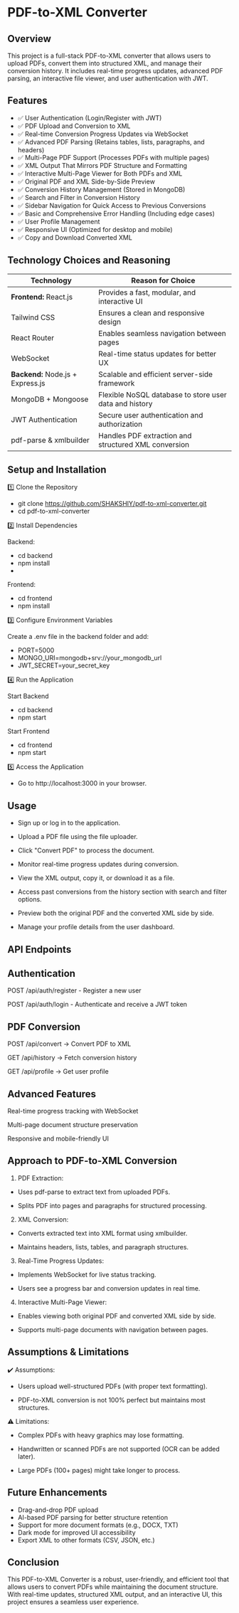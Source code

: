 ﻿# PDF-to-XML Converter

## Overview

This project is a full-stack PDF-to-XML converter that allows users to upload PDFs, convert them into structured XML, and manage their conversion history.
It includes real-time progress updates, advanced PDF parsing, an interactive file viewer, and user authentication with JWT.

## Features

- ✅ User Authentication (Login/Register with JWT)
- ✅ PDF Upload and Conversion to XML
- ✅ Real-time Conversion Progress Updates via WebSocket
- ✅ Advanced PDF Parsing (Retains tables, lists, paragraphs, and headers)
- ✅ Multi-Page PDF Support (Processes PDFs with multiple pages)
- ✅ XML Output That Mirrors PDF Structure and Formatting
- ✅ Interactive Multi-Page Viewer for Both PDFs and XML
- ✅ Original PDF and XML Side-by-Side Preview
- ✅ Conversion History Management (Stored in MongoDB)
- ✅ Search and Filter in Conversion History
- ✅ Sidebar Navigation for Quick Access to Previous Conversions
- ✅ Basic and Comprehensive Error Handling (Including edge cases)
- ✅ User Profile Management
- ✅ Responsive UI (Optimized for desktop and mobile)
- ✅ Copy and Download Converted XML

## Technology Choices and Reasoning
| **Technology**        | **Reason for Choice**                          |
|----------------------|--------------------------------------|
| **Frontend:** React.js | Provides a fast, modular, and interactive UI |
| Tailwind CSS        | Ensures a clean and responsive design |
| React Router       | Enables seamless navigation between pages |
| WebSocket         | Real-time status updates for better UX |
| **Backend:** Node.js + Express.js | Scalable and efficient server-side framework |
| MongoDB + Mongoose | Flexible NoSQL database to store user data and history |
| JWT Authentication | Secure user authentication and authorization |
| pdf-parse & xmlbuilder | Handles PDF extraction and structured XML conversion |

## Setup and Installation

1️⃣ Clone the Repository
- git clone https://github.com/SHAKSHIY/pdf-to-xml-converter.git
- cd pdf-to-xml-converter

2️⃣ Install Dependencies

Backend:
- cd backend
- npm install
- 
Frontend:
- cd frontend
- npm install

3️⃣ Configure Environment Variables

Create a .env file in the backend folder and add:
- PORT=5000
- MONGO_URI=mongodb+srv://your_mongodb_url
- JWT_SECRET=your_secret_key

4️⃣ Run the Application

Start Backend
- cd backend
- npm start

Start Frontend
- cd frontend
- npm start

5️⃣ Access the Application
- Go to http://localhost:3000 in your browser.

## Usage
- Sign up or log in to the application.

- Upload a PDF file using the file uploader.

- Click "Convert PDF" to process the document.

- Monitor real-time progress updates during conversion.

- View the XML output, copy it, or download it as a file.

- Access past conversions from the history section with search and filter options.

- Preview both the original PDF and the converted XML side by side.

- Manage your profile details from the user dashboard.

## API Endpoints

## Authentication

POST /api/auth/register - Register a new user

POST /api/auth/login - Authenticate and receive a JWT token

## PDF Conversion
POST /api/convert → Convert PDF to XML

GET /api/history → Fetch conversion history

GET /api/profile → Get user profile

## Advanced Features
Real-time progress tracking with WebSocket

Multi-page document structure preservation

Responsive and mobile-friendly UI

## Approach to PDF-to-XML Conversion

1. PDF Extraction:

- Uses pdf-parse to extract text from uploaded PDFs.

- Splits PDF into pages and paragraphs for structured processing.

2. XML Conversion:

- Converts extracted text into XML format using xmlbuilder.

- Maintains headers, lists, tables, and paragraph structures.

3. Real-Time Progress Updates:

- Implements WebSocket for live status tracking.

- Users see a progress bar and conversion updates in real time.

4. Interactive Multi-Page Viewer:

- Enables viewing both original PDF and converted XML side by side.

- Supports multi-page documents with navigation between pages.

## Assumptions & Limitations

✔️ Assumptions:

- Users upload well-structured PDFs (with proper text formatting).

- PDF-to-XML conversion is not 100% perfect but maintains most structures.

⚠️ Limitations:

- Complex PDFs with heavy graphics may lose formatting.

- Handwritten or scanned PDFs are not supported (OCR can be added later).

- Large PDFs (100+ pages) might take longer to process.

## Future Enhancements
- Drag-and-drop PDF upload
- AI-based PDF parsing for better structure retention
- Support for more document formats (e.g., DOCX, TXT)
- Dark mode for improved UI accessibility
- Export XML to other formats (CSV, JSON, etc.)

## Conclusion
This PDF-to-XML Converter is a robust, user-friendly, and efficient tool that allows users to convert PDFs while maintaining the document structure.
With real-time updates, structured XML output, and an interactive UI, this project ensures a seamless user experience. 
